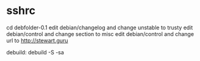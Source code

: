 sshrc
=====
cd debfolder-0.1
edit debian/changelog and change unstable to trusty
edit debian/control and change section to misc
edit debian/control and change url to http://stewart.guru

debuild:
	debuild -S -sa 


